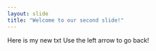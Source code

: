 ```yaml
---
layout: slide
title: "Welcome to our second slide!"
---
```

Here is my new txt
Use the left arrow to go back!
